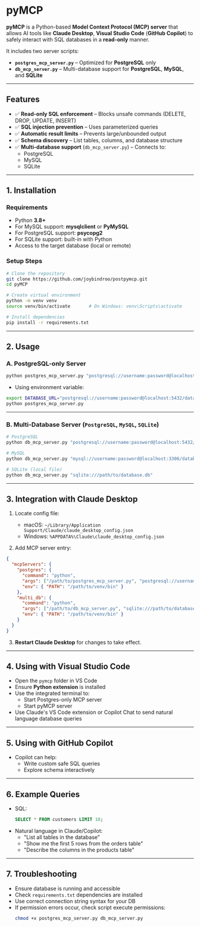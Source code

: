# pyMCP

**pyMCP** is a Python-based **Model Context Protocol (MCP) server** that allows AI tools like **Claude Desktop**, **Visual Studio Code** (**GitHub Copilot**) to safely interact with SQL databases in a **read-only** manner.  

It includes two server scripts:

- **`postgres_mcp_server.py`** – Optimized for **PostgreSQL** only  
- **`db_mcp_server.py`** – Multi-database support for **PostgreSQL**, **MySQL**, and **SQLite**

***

## Features

- ✅ **Read-only SQL enforcement** – Blocks unsafe commands (DELETE, DROP, UPDATE, INSERT)
- ✅ **SQL injection prevention** – Uses parameterized queries  
- ✅ **Automatic result limits** – Prevents large/unbounded output  
- ✅ **Schema discovery** – List tables, columns, and database structure  
- ✅ **Multi-database support** (`db_mcp_server.py`) – Connects to:
  - PostgreSQL
  - MySQL
  - SQLite

***

## 1. Installation

### Requirements
- Python **3.8+**
- For MySQL support: **mysqlclient** or **PyMySQL**
- For PostgreSQL support: **psycopg2**
- For SQLite support: built-in with Python
- Access to the target database (local or remote)

### Setup Steps
```bash
# Clone the repository
git clone https://github.com/joybindroo/postpymcp.git
cd pyMCP

# Create virtual environment
python -m venv venv
source venv/bin/activate       # On Windows: venv\Scripts\activate

# Install dependencies
pip install -r requirements.txt
```

***

## 2. Usage

### A. PostgreSQL-only Server
```bash
python postgres_mcp_server.py "postgresql://username:password@localhost:5432/database_name"
```

- Using environment variable:
```bash
export DATABASE_URL="postgresql://username:password@localhost:5432/database_name"
python postgres_mcp_server.py
```

***

### B. Multi-Database Server (`PostgreSQL`, `MySQL`, `SQLite`)
```bash
# PostgreSQL
python db_mcp_server.py "postgresql://username:password@localhost:5432/database_name"

# MySQL
python db_mcp_server.py "mysql://username:password@localhost:3306/database_name"

# SQLite (local file)
python db_mcp_server.py "sqlite:///path/to/database.db"
```

***

## 3. Integration with Claude Desktop

1. Locate config file:
   - macOS: `~/Library/Application Support/Claude/claude_desktop_config.json`  
   - Windows: `%APPDATA%\Claude\claude_desktop_config.json`  

2. Add MCP server entry:
```json
{
  "mcpServers": {
    "postgres": {
      "command": "python",
      "args": ["/path/to/postgres_mcp_server.py", "postgresql://username:password@localhost:5432/dbname"],
      "env": { "PATH": "/path/to/venv/bin" }
    },
    "multi_db": {
      "command": "python",
      "args": ["/path/to/db_mcp_server.py", "sqlite:///path/to/database.db"],
      "env": { "PATH": "/path/to/venv/bin" }
    }
  }
}
```

3. **Restart Claude Desktop** for changes to take effect.

***

## 4. Using with Visual Studio Code

- Open the `pymcp` folder in VS Code  
- Ensure **Python extension** is installed  
- Use the integrated terminal to:
  - Start Postgres-only MCP server  
  - Start pyMCP server  
- Use Claude's VS Code extension or Copilot Chat to send natural language database queries

***

## 5. Using with GitHub Copilot

- Copilot can help:
  - Write custom safe SQL queries
  - Explore schema interactively  

***

## 6. Example Queries

- SQL:  
  ```sql
  SELECT * FROM customers LIMIT 10;
  ```
- Natural language in Claude/Copilot:  
  - "List all tables in the database"  
  - "Show me the first 5 rows from the orders table"  
  - "Describe the columns in the products table"  

***

## 7. Troubleshooting

- Ensure database is running and accessible  
- Check `requirements.txt` dependencies are installed  
- Use correct connection string syntax for your DB  
- If permission errors occur, check script execute permissions:
  ```bash
  chmod +x postgres_mcp_server.py db_mcp_server.py
  ```


